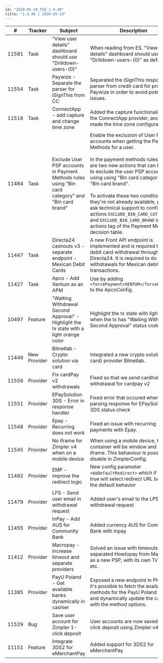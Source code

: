 ```yaml
--- 
id: "2020-05-19_PIQ_1.4.40"
title: "1.4.40 | 2020-05-19"
--- 
```



| #     | Tracker      | Subject                                                                           | Description                                              |
|-------|--------------|-----------------------------------------------------------------------------------|----------------------------------------------------------|
| 11581 | Task         | 	"View user details" dashboard should use "Drilldown-users-(0)"                   | When reading from ES, "View user details" dashboard should use "Drilldown-users-(0)" as default                      |
| 11554 | Task         | Paywize - Separate the parser for iSignThis from CC                               | Separated the iSignThis response parser from credit card for provider Paywize in order to avoid potential issues.    |
| 11518 | Task         | ConnectApp - add capture and change time zone                                     | Added the capture functionality for the ConnectApp provider, and also made the time zone configurable.                         
| 11484 | Task         | Exclude User PSP accounts in Payment Methods rules using "Bin card category" and "Bin card brand"  | Enable the exclusion of User PSP accounts when getting the Payment Methods for a user.<br/><br/> In the payment methods rules, there are two new actions that can be used to exclude the user PSP accounts using using "Bin card category" and "Bin card brand".<br/><br/> To activate these two conditions if they're not already available, please ask technical support to configure the actions `EXCLUDE_BIN_CARD_CATEGORY` and `EXCLUDE_BIN_CARD_BRAND` into the actions tag of the Payment Methods decision table.  |
| 11447 | Task         | Directa24 cashouts v3 - separate endpoint - Mexican Debit Cards                   | A new Front API endpoint is implemented and is required to do debit card withdrawal through Directa24. It is required to do withdrawals for  Mexican debit card transactions.    |
| 11427 | Task         | Apco - Add Xentum as an APM                                                       | Use by adding `<forcePayment>XENTUM</forcePayment>` to the ApcoConfig.                                       |
| 10497 | Feature      | "Waiting Withdrawal Second Approval" - Highlight the tx state with a light orange color    | Highlight the tx state with light orange when the tx has "Waiting Withdrawal Second Approval" status code    |
| 11449 | New Provider | Bitnetlab - Crypto solution via card | Integrated a new crypto solution (via card) provider Bitnetlab. |
| 11559 | Provider     | Fix cardPay v2 withdrawals                                                        | Fixed so that we send cardholder for withdrawal for cardpay v2  |
| 11551 | Provider     | EPaySolution 3DS - Error in response handler                                      | Fixed error that occured when parsing response for EPaySolution 3DS status check  |
| 11548 | Provider     | Epay - Recurring does not work                                                    | Fixed an issue with recurring payments with Epay.  |
| 11545 | Provider     | No iframe for Zimpler v4 when on a mobile device                                  | When using a mobile device, the container will be window and never iframe. This behaviour is possible to disable in ZimplerConfig. |
| 11492 | Provider     | EMP - improve the redirect logic                                                  | New config parameter `<doDefaultRedirect>` which if set to true will select redirect URL based on the default behavior  |
| 11479 | Provider     | LPS - Send user email in withdrawal request                                       | Added user's email to the LPS withdrawal request  |
| 11455 | Provider     | InPay - Add AUS for Community Bank                                                | Added currency AUS for Community Bank with Inpay  |
| 11412 | Provider     | Macropay - increase timeout and separate providers                                | Solved an issue with timeouts, and separated Howtopay from Macropay as a new PSP, with its own TxType etc.   |
| 11385 | Provider     | PayU Poland - Get available banks dynamically in cashier                          | Exposed a new endpoint in PIQ where it's possible to fetch the available methods for the PayU Poland service and dynamically update the cashier with the method options.   |
| 11529 | Bug          | Save user account for Zimpler 1-click deposit                                     | User accounts are now saved for 1-click deposit using Zimpler v4  |
| 11151 | Feature      | Integrate 3DS2 for eMerchantPay                                                   | Added support for 3DS2 for eMerchantPay |